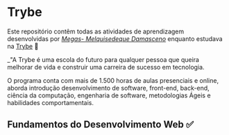# Trybe

Este repositório contêm todas as atividades de aprendizagem desenvolvidas por _[Megas- Melquisedeque Damasceno](http://www.linkedin.com/in/melquisedeque-do-nascimento-a3a786105)_ enquanto estudava na [Trybe](https://www.betrybe.com/) :rocket:

_"A Trybe é uma escola do futuro para qualquer pessoa que queira melhorar de vida e construir uma carreira de sucesso em tecnologia.

O programa conta com mais de 1.500 horas de aulas presenciais e online, aborda introdução desenvolvimento de software, front-end, back-end, ciência da computação, engenharia de software, metodologias Ágeis e habilidades comportamentais.

## Fundamentos do Desenvolvimento Web :white_check_mark:
